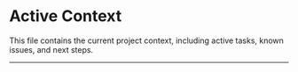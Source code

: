 # Active Context

This file contains the current project context, including active tasks, known issues, and next steps.

---